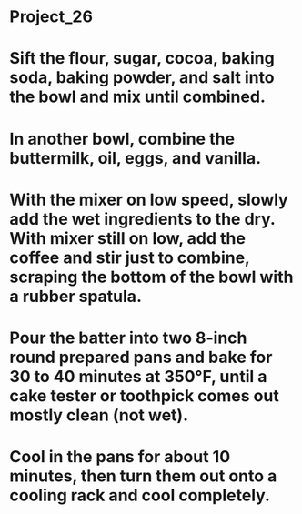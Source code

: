 # Project_26
# Sift the flour, sugar, cocoa, baking soda, baking powder, and salt into the bowl and mix until combined.
# In another bowl, combine the buttermilk, oil, eggs, and vanilla.
# With the mixer on low speed, slowly add the wet ingredients to the dry. With mixer still on low, add the coffee and stir just to combine, scraping the bottom of the bowl with a rubber spatula. 

# Pour the batter into two 8-inch round prepared pans and bake for 30 to 40 minutes at 350°F, until a cake tester or toothpick comes out mostly clean (not wet).

# Cool in the pans for about 10 minutes, then turn them out onto a cooling rack and cool completely.